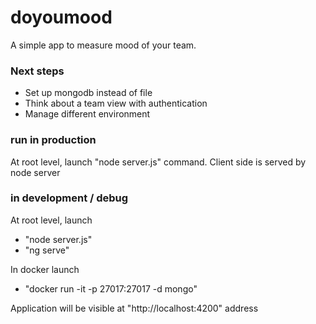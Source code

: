 # doyoumood
A simple app to measure mood of your team.

### Next steps
- Set up mongodb instead of file
- Think about a team view with authentication
- Manage different environment

### run in production

At root level, launch "node server.js" command.
Client side is served by node server

### in development / debug

At root level, launch 
  - "node server.js" 
  - "ng serve"

In docker launch
  - "docker run -it -p 27017:27017 -d mongo"

Application will be visible at "http://localhost:4200" address
